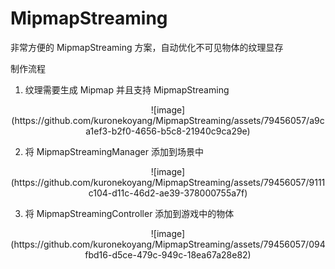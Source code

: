 # MipmapStreaming

非常方便的 MipmapStreaming 方案，自动优化不可见物体的纹理显存

制作流程

1. 纹理需要生成 Mipmap 并且支持 MipmapStreaming
<div align="center">![image](https://github.com/kuronekoyang/MipmapStreaming/assets/79456057/a9ca1ef3-b2f0-4656-b5c8-21940c9ca29e)</div>


2. 将 MipmapStreamingManager 添加到场景中
<div align="center">![image](https://github.com/kuronekoyang/MipmapStreaming/assets/79456057/9111c104-d11c-46d2-ae39-378000755a7f)</div>


3. 将 MipmapStreamingController 添加到游戏中的物体
<div align="center">![image](https://github.com/kuronekoyang/MipmapStreaming/assets/79456057/094fbd16-d5ce-479c-949c-18ea67a28e82)</div>

